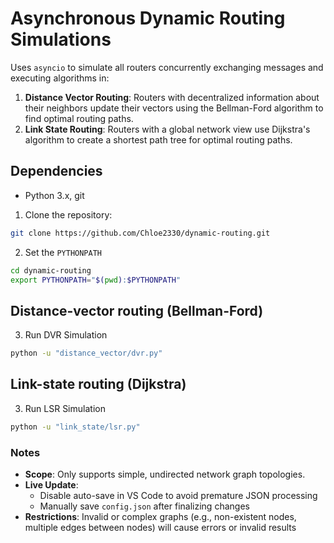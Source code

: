 # Asynchronous Dynamic Routing Simulations

Uses `asyncio` to simulate all routers concurrently exchanging messages and executing algorithms in:
1. **Distance Vector Routing**: Routers with decentralized information about their neighbors update their vectors using the Bellman-Ford algorithm to find optimal routing paths.
2. **Link State Routing**: Routers with a global network view use Dijkstra's algorithm to create a shortest path tree for optimal routing paths.

## Dependencies
- Python 3.x, git

1. Clone the repository:
```sh
git clone https://github.com/Chloe2330/dynamic-routing.git
```
2. Set the `PYTHONPATH`
```sh
cd dynamic-routing
export PYTHONPATH="$(pwd):$PYTHONPATH"
```

## Distance-vector routing (Bellman-Ford)
3. Run DVR Simulation
```sh
python -u "distance_vector/dvr.py"
```

## Link-state routing (Dijkstra)
3. Run LSR Simulation 
```sh
python -u "link_state/lsr.py"
```
### Notes 
- **Scope**: Only supports simple, undirected network graph topologies.
- **Live Update**: 
    - Disable auto-save in VS Code to avoid premature JSON processing
    - Manually save `config.json` after finalizing changes 
- **Restrictions**: Invalid or complex graphs (e.g., non-existent nodes, multiple edges between nodes) will cause errors or invalid results
